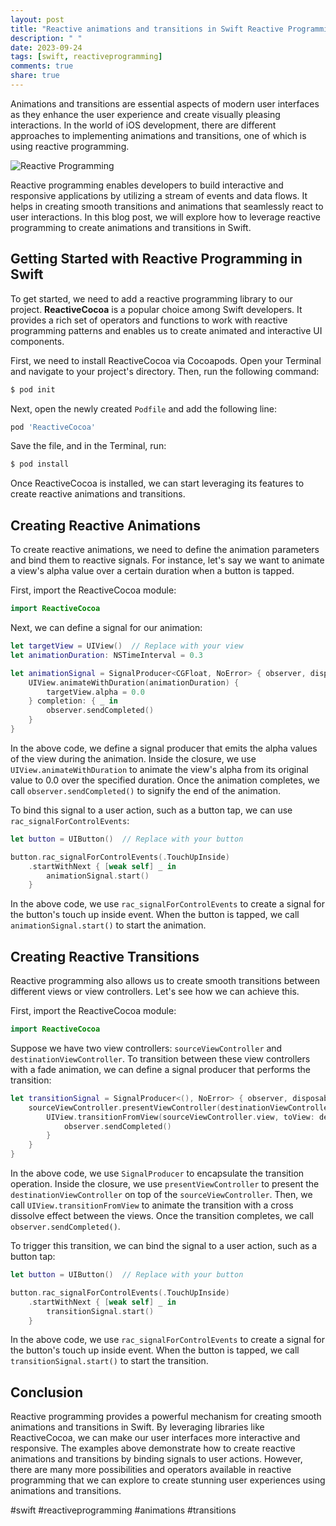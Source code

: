 ```yaml
---
layout: post
title: "Reactive animations and transitions in Swift Reactive Programming"
description: " "
date: 2023-09-24
tags: [swift, reactiveprogramming]
comments: true
share: true
---
```


Animations and transitions are essential aspects of modern user interfaces as they enhance the user experience and create visually pleasing interactions. In the world of iOS development, there are different approaches to implementing animations and transitions, one of which is using reactive programming.

![Reactive Programming](https://example.com/reactive-programming.png)

Reactive programming enables developers to build interactive and responsive applications by utilizing a stream of events and data flows. It helps in creating smooth transitions and animations that seamlessly react to user interactions. In this blog post, we will explore how to leverage reactive programming to create animations and transitions in Swift.

## Getting Started with Reactive Programming in Swift

To get started, we need to add a reactive programming library to our project. **ReactiveCocoa** is a popular choice among Swift developers. It provides a rich set of operators and functions to work with reactive programming patterns and enables us to create animated and interactive UI components.

First, we need to install ReactiveCocoa via Cocoapods. Open your Terminal and navigate to your project's directory. Then, run the following command:

```bash
$ pod init
```

Next, open the newly created `Podfile` and add the following line:

```ruby
pod 'ReactiveCocoa'
```

Save the file, and in the Terminal, run:

```bash
$ pod install
```

Once ReactiveCocoa is installed, we can start leveraging its features to create reactive animations and transitions.

## Creating Reactive Animations

To create reactive animations, we need to define the animation parameters and bind them to reactive signals. For instance, let's say we want to animate a view's alpha value over a certain duration when a button is tapped.

First, import the ReactiveCocoa module:

```swift
import ReactiveCocoa
```

Next, we can define a signal for our animation:

```swift
let targetView = UIView()  // Replace with your view
let animationDuration: NSTimeInterval = 0.3

let animationSignal = SignalProducer<CGFloat, NoError> { observer, disposable in
    UIView.animateWithDuration(animationDuration) {
        targetView.alpha = 0.0
    } completion: { _ in
        observer.sendCompleted()
    }
}
```

In the above code, we define a signal producer that emits the alpha values of the view during the animation. Inside the closure, we use `UIView.animateWithDuration` to animate the view's alpha from its original value to 0.0 over the specified duration. Once the animation completes, we call `observer.sendCompleted()` to signify the end of the animation.

To bind this signal to a user action, such as a button tap, we can use `rac_signalForControlEvents`:

```swift
let button = UIButton()  // Replace with your button

button.rac_signalForControlEvents(.TouchUpInside)
    .startWithNext { [weak self] _ in
        animationSignal.start()
    }
```

In the above code, we use `rac_signalForControlEvents` to create a signal for the button's touch up inside event. When the button is tapped, we call `animationSignal.start()` to start the animation.

## Creating Reactive Transitions

Reactive programming also allows us to create smooth transitions between different views or view controllers. Let's see how we can achieve this.

First, import the ReactiveCocoa module:

```swift
import ReactiveCocoa
```

Suppose we have two view controllers: `sourceViewController` and `destinationViewController`. To transition between these view controllers with a fade animation, we can define a signal producer that performs the transition:

```swift
let transitionSignal = SignalProducer<(), NoError> { observer, disposable in
    sourceViewController.presentViewController(destinationViewController, animated: false) {
        UIView.transitionFromView(sourceViewController.view, toView: destinationViewController.view, duration: animationDuration, options: [.TransitionCrossDissolve]) { _ in
            observer.sendCompleted()
        }
    }
}
```

In the above code, we use `SignalProducer` to encapsulate the transition operation. Inside the closure, we use `presentViewController` to present the `destinationViewController` on top of the `sourceViewController`. Then, we call `UIView.transitionFromView` to animate the transition with a cross dissolve effect between the views. Once the transition completes, we call `observer.sendCompleted()`.

To trigger this transition, we can bind the signal to a user action, such as a button tap:

```swift
let button = UIButton()  // Replace with your button

button.rac_signalForControlEvents(.TouchUpInside)
    .startWithNext { [weak self] _ in
        transitionSignal.start()
    }
```

In the above code, we use `rac_signalForControlEvents` to create a signal for the button's touch up inside event. When the button is tapped, we call `transitionSignal.start()` to start the transition.

## Conclusion

Reactive programming provides a powerful mechanism for creating smooth animations and transitions in Swift. By leveraging libraries like ReactiveCocoa, we can make our user interfaces more interactive and responsive. The examples above demonstrate how to create reactive animations and transitions by binding signals to user actions. However, there are many more possibilities and operators available in reactive programming that we can explore to create stunning user experiences using animations and transitions.

#swift #reactiveprogramming #animations #transitions